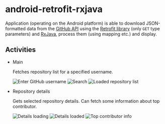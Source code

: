 # android-retrofit-rxjava


Application (operating on the Android platform) is able to download JSON-formatted data from the 
[GitHub API][1] using the [Retrofit library][2] (only `GET` type parameters) and [RxJava][3], 
process them (using mapping etc.) and display.


## Activities

* Main

   Fetches repository list for a specified username.
   
   ![Enter GitHub username](img/enter_username.jpg)
   ![Search](img/search.jpg)
   ![Loaded repository list](img/repository_list.jpg)

* Repository details

   Gets selected repository details. Can fetch some information about top contributor. 

   ![Details loading](img/repository_details_loading.jpg)
   ![Details loaded](img/repository_details_loaded.jpg)
   ![Top contributor info](img/top_contributor.jpg)


[1]: http://api.github.com/                  "Github API"
[2]: http://square.github.io/retrofit/       "Retrofit library"
[3]: https://github.com/ReactiveX/RxJava     "RxJava project"
